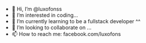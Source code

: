 - 👋 Hi, I’m @luxofonss
- 👀 I’m interested in coding...
- 🌱 I’m currently learning to be a fullstack developer ^^
- 💞️ I’m looking to collaborate on ...
- 📫 How to reach me: facebook.com/luxofons

<!---
luxofonss/luxofonss is a ✨ special ✨ repository because its `README.md` (this file) appears on your GitHub profile.
You can click the Preview link to take a look at your changes.
--->
